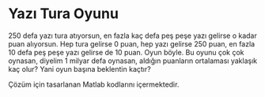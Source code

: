 # Yazı Tura Oyunu

250 defa yazı tura atıyorsun, en fazla kaç defa peş peşe yazı gelirse o kadar puan alıyorsun. Hep tura gelirse 0 puan, hep yazı gelirse 250 puan, en fazla 10 defa peş peşe yazı gelirse de 10 puan. Oyun böyle. Bu oyunu çok çok oynasan, diyelim 1 milyar defa oynasan, aldığın puanların ortalaması yaklaşık kaç olur? Yani oyun başına beklentin kaçtır?


Çözüm için tasarlanan Matlab kodlarını içermektedir.
